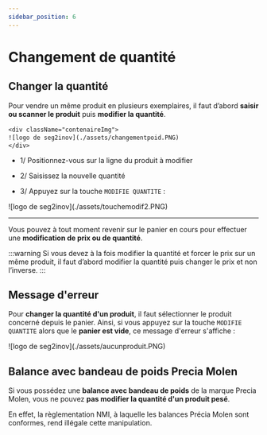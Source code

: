 ```yaml
---
sidebar_position: 6
---
```


# Changement de quantité

## Changer la quantité

Pour vendre un même produit en plusieurs exemplaires, il faut d’abord **saisir ou scanner le produit** puis **modifier la quantité**.


    <div className="contenaireImg">
    ![logo de seg2inov](./assets/changementpoid.PNG)
    </div>


- 1/  Positionnez-vous sur la ligne du produit à modifier

- 2/  Saisissez la nouvelle quantité

- 3/ Appuyez sur la touche ```MODIFIE QUANTITE``` :

<div className="contenaireImg">
    ![logo de seg2inov](./assets/touchemodif2.PNG)
    </div>

----------------------------------------------------------------------------

Vous pouvez à tout moment revenir sur le panier en cours pour effectuer une **modification de prix ou de quantité**.

:::warning
Si vous devez à la fois modifier la quantité et forcer le prix sur un même produit, il faut d’abord modifier la quantité puis changer le prix et non l’inverse.
:::

## Message d'erreur 

Pour **changer la quantité d'un produit**, il faut sélectionner le produit concerné depuis le panier. Ainsi, si vous appuyez sur la touche ```MODIFIE QUANTITE``` alors que le **panier est vide**, ce message d'erreur s'affiche : 

<div className="contenaireImg">
    ![logo de seg2inov](./assets/aucunproduit.PNG)
    </div>

## Balance avec bandeau de poids Precia Molen 

Si vous possédez une **balance avec bandeau de poids** de la marque Precia Molen, vous ne pouvez **pas modifier la quantité d'un produit pesé**. 

En effet, la règlementation NMI, à laquelle les balances Précia Molen sont conformes, rend illégale cette manipulation. 